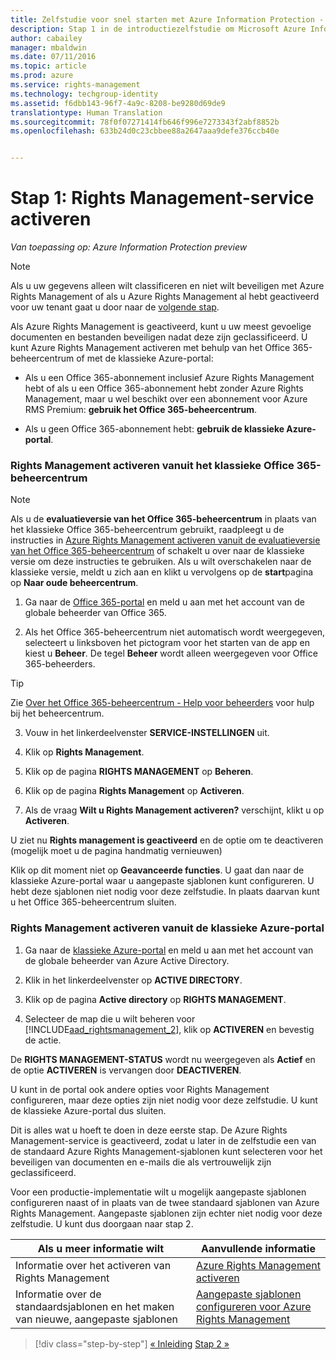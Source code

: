 ```yaml
---
title: Zelfstudie voor snel starten met Azure Information Protection - Stap 1 | Azure Rights Management
description: Stap 1 in de introductiezelfstudie om Microsoft Azure Information Protection snel uit te proberen voor uw organisatie, met slechts 4 stappen die minder dan 10 minuten duren.
author: cabailey
manager: mbaldwin
ms.date: 07/11/2016
ms.topic: article
ms.prod: azure
ms.service: rights-management
ms.technology: techgroup-identity
ms.assetid: f6dbb143-96f7-4a9c-8208-be9280d69de9
translationtype: Human Translation
ms.sourcegitcommit: 78f0f07271414fb646f996e7273343f2abf8852b
ms.openlocfilehash: 633b24d0c23cbbee88a2647aaa9defe376ccb40e


---
```


# Stap 1: Rights Management-service activeren
 
*Van toepassing op: Azure Information Protection preview*

> [!NOTE]
>Als u uw gegevens alleen wilt classificeren en niet wilt beveiligen met Azure Rights Management of als u Azure Rights Management al hebt geactiveerd voor uw tenant gaat u door naar de [volgende stap](infoprotect-tutorial-step2.md). 

Als Azure Rights Management is geactiveerd, kunt u uw meest gevoelige documenten en bestanden beveiligen nadat deze zijn geclassificeerd. U kunt Azure Rights Management activeren met behulp van het Office 365-beheercentrum of met de klassieke Azure-portal:

-   Als u een Office 365-abonnement inclusief Azure Rights Management hebt of als u een Office 365-abonnement hebt zonder Azure Rights Management, maar u wel beschikt over een abonnement voor Azure RMS Premium: **gebruik het Office 365-beheercentrum**.

-   Als u geen Office 365-abonnement hebt: **gebruik de klassieke Azure-portal**.

### Rights Management activeren vanuit het klassieke Office 365-beheercentrum

> [!NOTE]
> Als u de **evaluatieversie van het Office 365-beheercentrum** in plaats van het klassieke Office 365-beheercentrum gebruikt, raadpleegt u de instructies in [Azure Rights Management activeren vanuit de evaluatieversie van het Office 365-beheercentrum](../deploy-use/activate-office365-preview.md) of schakelt u over naar de klassieke versie om deze instructies te gebruiken. Als u wilt overschakelen naar de klassieke versie, meldt u zich aan en klikt u vervolgens op de **start**pagina op **Naar oude beheercentrum**.

1.  Ga naar de [Office 365-portal](https://portal.office.com/) en meld u aan met het account van de globale beheerder van Office 365.

2.  Als het Office 365-beheercentrum niet automatisch wordt weergegeven, selecteert u linksboven het pictogram voor het starten van de app en kiest u **Beheer**. De tegel **Beheer** wordt alleen weergegeven voor Office 365-beheerders.

  > [!TIP]
  > Zie [Over het Office 365-beheercentrum - Help voor beheerders](https://support.office.com/article/About-the-Office-365-admin-center-Admin-Help-58537702-d421-4d02-8141-e128e3703547) voor hulp bij het beheercentrum.

3.  Vouw in het linkerdeelvenster **SERVICE-INSTELLINGEN** uit.

4.  Klik op **Rights Management**.

5.  Klik op de pagina **RIGHTS MANAGEMENT** op **Beheren**.

6.  Klik op de pagina **Rights Management** op **Activeren**.

7.  Als de vraag **Wilt u Rights Management activeren?** verschijnt, klikt u op **Activeren**.

U ziet nu **Rights management is geactiveerd** en de optie om te deactiveren (mogelijk moet u de pagina handmatig vernieuwen)

Klik op dit moment niet op **Geavanceerde functies**. U gaat dan naar de klassieke Azure-portal waar u aangepaste sjablonen kunt configureren. U hebt deze sjablonen niet nodig voor deze zelfstudie. In plaats daarvan kunt u het Office 365-beheercentrum sluiten.

### Rights Management activeren vanuit de klassieke Azure-portal

1.  Ga naar de [klassieke Azure-portal](http://go.microsoft.com/fwlink/p/?LinkID=275081) en meld u aan met het account van de globale beheerder van Azure Active Directory.

2.  Klik in het linkerdeelvenster op **ACTIVE DIRECTORY**.

3.  Klik op de pagina **Active directory** op **RIGHTS MANAGEMENT**.

4.  Selecteer de map die u wilt beheren voor [!INCLUDE[aad_rightsmanagement_2](../includes/aad_rightsmanagement_2_md.md)], klik op **ACTIVEREN** en bevestig de actie.

De **RIGHTS MANAGEMENT-STATUS** wordt nu weergegeven als **Actief** en de optie **ACTIVEREN** is vervangen door **DEACTIVEREN**.

U kunt in de portal ook andere opties voor Rights Management configureren, maar deze opties zijn niet nodig voor deze zelfstudie. U kunt de klassieke Azure-portal dus sluiten.

Dit is alles wat u hoeft te doen in deze eerste stap. De Azure Rights Management-service is geactiveerd, zodat u later in de zelfstudie een van de standaard Azure Rights Management-sjablonen kunt selecteren voor het beveiligen van documenten en e-mails die als vertrouwelijk zijn geclassificeerd.

Voor een productie-implementatie wilt u mogelijk aangepaste sjablonen configureren naast of in plaats van de twee standaard sjablonen van Azure Rights Management. Aangepaste sjablonen zijn echter niet nodig voor deze zelfstudie. U kunt dus doorgaan naar stap 2.

|Als u meer informatie wilt|Aanvullende informatie|
|--------------------------------|--------------------------|
|Informatie over het activeren van Rights Management|[Azure Rights Management activeren](../deploy-use/activate-service.md)|
|Informatie over de standaardsjablonen en het maken van nieuwe, aangepaste sjablonen|[Aangepaste sjablonen configureren voor Azure Rights Management](../deploy-use/configure-custom-templates.md)|

>[!div class="step-by-step"]
[&#171; Inleiding](infoprotect-quick-start-tutorial.md)
[Stap 2 &#187;](infoprotect-tutorial-step2.md)



<!--HONumber=Jul16_HO3-->


